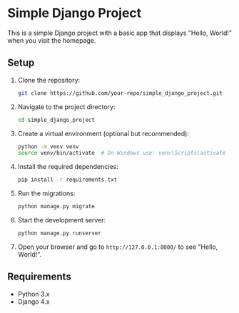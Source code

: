# Simple Django Project

This is a simple Django project with a basic app that displays "Hello, World!" when you visit the homepage.

## Setup

1. Clone the repository:
    ```bash
    git clone https://github.com/your-repo/simple_django_project.git
    ```

2. Navigate to the project directory:
    ```bash
    cd simple_django_project
    ```

3. Create a virtual environment (optional but recommended):
    ```bash
    python -m venv venv
    source venv/bin/activate  # On Windows use: venv\Scripts\activate
    ```

4. Install the required dependencies:
    ```bash
    pip install -r requirements.txt
    ```

5. Run the migrations:
    ```bash
    python manage.py migrate
    ```

6. Start the development server:
    ```bash
    python manage.py runserver
    ```

7. Open your browser and go to `http://127.0.0.1:8000/` to see "Hello, World!".

## Requirements

- Python 3.x
- Django 4.x
